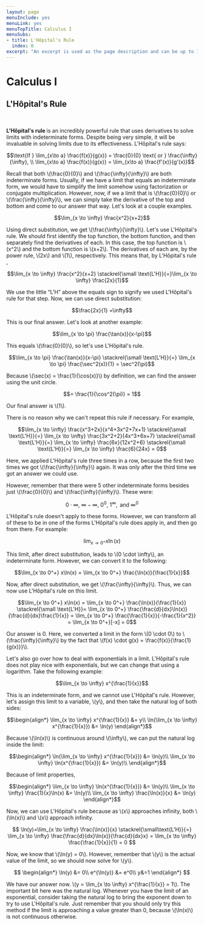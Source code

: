 ```yaml
---
layout: page
menuInclude: yes
menuLink: yes
menuTopTitle: Calculus I
menuSubs:
- title: L'Hôpital's Rule
  index: 8
excerpt: "An excerpt is used as the page description and can be up to 160 characters long..."
---
```



<h1>Calculus I</h1>

<h2>L'Hôpital's Rule</h2><br>


<b>L'Hôpital's rule </b> is an incredibly powerful rule that uses derivatives to solve limits with indeterminate forms. Despite being very simple, it will be invaluable in solving limits due to its effectiveness. L'Hôpital's rule says:

$$\text{If } \lim_{x\to a} \frac{f(x)}{g(x)} = \frac{0}{0} \text{ or } \frac{\infty}{\infty}, \\ \lim_{x\to a} \frac{f(x)}{g(x)} = \lim_{x\to a} \frac{f'(x)}{g'(x)}$$

Recall that both \\(\frac{0}{0}\\) and \\(\frac{\infty}{\infty}\\) are both indeterminate forms. Usually, if we have a limit that equals an indeterminate form, we would have to simplify the limit somehow using factorization or conjugate multiplication. However, now, if we a limit that is \\(\frac{0}{0}\\) or \\(\frac{\infty}{\infty}\\), we can simply take the derivative of the top and bottom and come to our answer that way. Let's look at a couple examples.

$$\lim_{x \to \infty} \frac{x^2}{x+2}$$

Using direct substitution, we get \\(\frac{\infty}{\infty}\\). Let's use L'Hôpital's rule. We should first identify the top function, the bottom function, and then separately find the derivatives of each. In this case, the top function is \\(x^2\\) and the bottom function is \\(x+2\\). The derivatives of each are, by the power rule, \\(2x\\) and \\(1\\), respectively. This means that, by L'Hôpital's rule ,

$$\lim_{x \to \infty} \frac{x^2}{x+2} \stackrel{\small \text{L'H}}{=}\lim_{x \to \infty} \frac{2x}{1}$$

We use the little “L'H” above the equals sign to signify we used L'Hôpital's rule for that step. Now, we can use direct substitution:

$$\frac{2x}{1} =\infty$$

This is our final answer. Let's look at another example:

$$\lim_{x \to \pi} \frac{\tan(x)}{x-\pi}$$

This equals \\(\frac{0}{0}\\), so let's use L'Hôpital's rule.

$$\lim_{x \to \pi} \frac{\tan(x)}{x-\pi} \stackrel{\small \text{L'H}}{=} \lim_{x \to \pi} \frac{\sec^2(x)}{1} = \sec^2(\pi)$$

Because \\(\sec(x) = \frac{1}{\cos(x)}\\) by definition, we can find the answer using the unit circle.

$$= \frac{1}{\cos^2(\pi)} = 1$$

Our final answer is \\(1\\).

There is no reason why we can't repeat this rule if necessary. For example,

$$\lim_{x \to \infty} \frac{x^3+2x}{x^4+3x^2+7x+1} \stackrel{\small \text{L'H}}{=} \lim_{x \to \infty} \frac{3x^2+2}{4x^3+6x+7} \stackrel{\small \text{L'H}}{=} \lim_{x \to \infty} \frac{6x}{12x^2+6} \stackrel{\small \text{L'H}}{=} \lim_{x \to \infty} \frac{6}{24x} = 0$$

Here, we applied L'Hôpital's rule three times in a row, because the first two times we got \\(\frac{\infty}{\infty}\\) again. It was only after the third time we got an answer we could use.

However, remember that there were 5 other indeterminate forms besides just \\(\frac{0}{0}\\) and \\(\frac{\infty}{\infty}\\). These were:

$$0\cdot\infty ,~ \infty -\infty ,~ 0^{0},~ 1^{\infty }, {\text{ and }} \infty ^{0}$$

L'Hôpital's rule doesn't apply to these forms. However, we can transform all of these to be in one of the forms L'Hôpital's rule does apply in, and then go from there. For example:

$$\lim_{x \to 0^+} x\ln(x)$$

This limit, after direct substitution, leads to \\(0 \cdot \infty\\), an indeterminate form. However, we can convert it to the following:

$$\lim_{x \to 0^+} x\ln(x) = \lim_{x \to 0^+} \frac{\ln(x)}{\frac{1}{x}}$$

Now, after direct substitution, we get \\(\frac{\infty}{\infty}\\). Thus, we can now use L'Hôpital's rule on this limit.

$$\lim_{x \to 0^+} x\ln(x) = \lim_{x \to 0^+} \frac{\ln(x)}{\frac{1}{x}} \stackrel{\small \text{L'H}}= \lim_{x \to 0^+} \frac{\frac{d}{dx}\ln(x)}{\frac{d}{dx}\frac{1}{x}} = \lim_{x \to 0^+} \frac{\frac{1}{x}}{-\frac{1}{x^2}} = \lim_{x \to 0^+}[-x] = 0$$

Our answer is 0. Here, we converted a limit in the form \\(0 \cdot 0\\) to \\(\frac{\infty}{\infty}\\) by the fact that \\(f(x) \cdot g(x) = \frac{f(x)}{\frac{1}{g(x)}}\\).

Let's also go over how to deal with exponentials in a limit. L'Hôpital's rule does not play nice with exponentials, but we can change that using a logarithm. Take the following example:

$$\lim_{x \to \infty} x^{\frac{1}{x}}$$

This is an indeterminate form, and we cannot use L'Hôpital's rule. However, let's assign this limit to a variable, \\(y\\), and then take the natural log of both sides:

$$\begin{align*}
\lim_{x \to \infty} x^{\frac{1}{x}} &= y\\
\ln(\lim_{x \to \infty} x^{\frac{1}{x}}) &= \ln(y)
\end{align*}$$

Because \\(\ln(x)\\) is continuous around \\(\infty\\), we can put the natural log inside the limit:

$$\begin{align*}
\ln(\lim_{x \to \infty} x^{\frac{1}{x}}) &= \ln(y)\\
\lim_{x \to \infty} \ln(x^{\frac{1}{x}}) &= \ln(y)\\
\end{align*}$$

Because of limit properties,

$$\begin{align*}
\lim_{x \to \infty} \ln(x^{\frac{1}{x}}) &= \ln(y)\\
\lim_{x \to \infty} \frac{1}{x}\ln(x) &= \ln(y)\\
\lim_{x \to \infty} \frac{\ln(x)}{x} &= \ln(y)
\end{align*}$$

Now, we can use L'Hôpital's rule because as \\(x\\) approaches infinity, both \\(\ln(x)\\) and \\(x\\) approach infinity.

$$
\ln(y)=\lim_{x \to \infty} \frac{\ln(x)}{x} \stackrel{\small\text{L'H}}{=} \lim_{x \to \infty} \frac{\frac{d}{dx}\ln(x)}{\frac{d}{dx}x} = \lim_{x \to \infty} \frac{\frac{1}{x}}{1} = 0
$$

Now, we know that \\(\ln(y) = 0\\). However, remember that \\(y\\) is the actual value of the limit, so we should now solve for \\(y\\).

$$
\begin{align*}
\ln(y) &= 0\\
e^{\ln(y)} &= e^0\\
y&=1
\end{align*}
$$

We have our answer now. \\(y = \lim_{x \to \infty} x^{\frac{1}{x}} = 1\\). The important bit here was the natural log. Whenever you have the limit of an exponential, consider taking the natural log to bring the exponent down to try to use L'Hôpital's rule. Just remember that you should only try this method if the limit is approaching a value greater than 0, because \\(\ln(x)\\) is not continuous otherwise.
